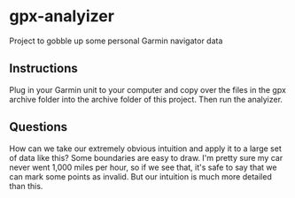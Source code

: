 # gpx-analyizer
Project to gobble up some personal Garmin navigator data

## Instructions

Plug in your Garmin unit to your computer and copy over the files in the
gpx archive folder into the archive folder of this project. Then run the
analyizer.

## Questions

How can we take our extremely obvious intuition and apply it to a large set
of data like this? Some boundaries are easy to draw. I'm pretty sure my car
never went 1,000 miles per hour, so if we see that, it's safe to say that we
can mark some points as invalid. But our intuition is much more detailed than
this.
